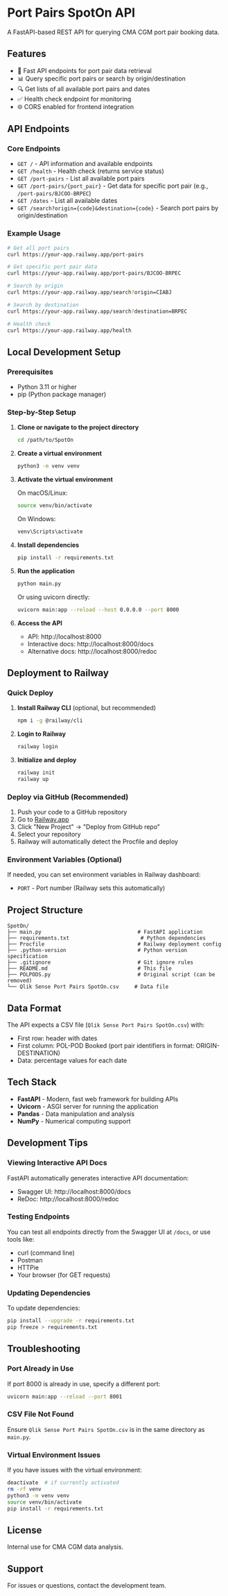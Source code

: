 # Port Pairs SpotOn API

A FastAPI-based REST API for querying CMA CGM port pair booking data.

## Features

- 🚀 Fast API endpoints for port pair data retrieval
- 📊 Query specific port pairs or search by origin/destination
- 🔍 Get lists of all available port pairs and dates
- ✅ Health check endpoint for monitoring
- 🌐 CORS enabled for frontend integration

## API Endpoints

### Core Endpoints

- `GET /` - API information and available endpoints
- `GET /health` - Health check (returns service status)
- `GET /port-pairs` - List all available port pairs
- `GET /port-pairs/{port_pair}` - Get data for specific port pair (e.g., `/port-pairs/BJCOO-BRPEC`)
- `GET /dates` - List all available dates
- `GET /search?origin={code}&destination={code}` - Search port pairs by origin/destination

### Example Usage

```bash
# Get all port pairs
curl https://your-app.railway.app/port-pairs

# Get specific port pair data
curl https://your-app.railway.app/port-pairs/BJCOO-BRPEC

# Search by origin
curl https://your-app.railway.app/search?origin=CIABJ

# Search by destination
curl https://your-app.railway.app/search?destination=BRPEC

# Health check
curl https://your-app.railway.app/health
```

## Local Development Setup

### Prerequisites

- Python 3.11 or higher
- pip (Python package manager)

### Step-by-Step Setup

1. **Clone or navigate to the project directory**

   ```bash
   cd /path/to/SpotOn
   ```

2. **Create a virtual environment**

   ```bash
   python3 -m venv venv
   ```

3. **Activate the virtual environment**

   On macOS/Linux:

   ```bash
   source venv/bin/activate
   ```

   On Windows:

   ```bash
   venv\Scripts\activate
   ```

4. **Install dependencies**

   ```bash
   pip install -r requirements.txt
   ```

5. **Run the application**

   ```bash
   python main.py
   ```

   Or using uvicorn directly:

   ```bash
   uvicorn main:app --reload --host 0.0.0.0 --port 8000
   ```

6. **Access the API**
   - API: http://localhost:8000
   - Interactive docs: http://localhost:8000/docs
   - Alternative docs: http://localhost:8000/redoc

## Deployment to Railway

### Quick Deploy

1. **Install Railway CLI** (optional, but recommended)

   ```bash
   npm i -g @railway/cli
   ```

2. **Login to Railway**

   ```bash
   railway login
   ```

3. **Initialize and deploy**
   ```bash
   railway init
   railway up
   ```

### Deploy via GitHub (Recommended)

1. Push your code to a GitHub repository
2. Go to [Railway.app](https://railway.app)
3. Click "New Project" → "Deploy from GitHub repo"
4. Select your repository
5. Railway will automatically detect the Procfile and deploy

### Environment Variables (Optional)

If needed, you can set environment variables in Railway dashboard:

- `PORT` - Port number (Railway sets this automatically)

## Project Structure

```
SpotOn/
├── main.py                               # FastAPI application
├── requirements.txt                       # Python dependencies
├── Procfile                              # Railway deployment config
├── .python-version                       # Python version specification
├── .gitignore                            # Git ignore rules
├── README.md                             # This file
├── POLPODS.py                            # Original script (can be removed)
└── Qlik Sense Port Pairs SpotOn.csv     # Data file
```

## Data Format

The API expects a CSV file (`Qlik Sense Port Pairs SpotOn.csv`) with:

- First row: header with dates
- First column: POL-POD Booked (port pair identifiers in format: ORIGIN-DESTINATION)
- Data: percentage values for each date

## Tech Stack

- **FastAPI** - Modern, fast web framework for building APIs
- **Uvicorn** - ASGI server for running the application
- **Pandas** - Data manipulation and analysis
- **NumPy** - Numerical computing support

## Development Tips

### Viewing Interactive API Docs

FastAPI automatically generates interactive API documentation:

- Swagger UI: http://localhost:8000/docs
- ReDoc: http://localhost:8000/redoc

### Testing Endpoints

You can test all endpoints directly from the Swagger UI at `/docs`, or use tools like:

- curl (command line)
- Postman
- HTTPie
- Your browser (for GET requests)

### Updating Dependencies

To update dependencies:

```bash
pip install --upgrade -r requirements.txt
pip freeze > requirements.txt
```

## Troubleshooting

### Port Already in Use

If port 8000 is already in use, specify a different port:

```bash
uvicorn main:app --reload --port 8001
```

### CSV File Not Found

Ensure `Qlik Sense Port Pairs SpotOn.csv` is in the same directory as `main.py`.

### Virtual Environment Issues

If you have issues with the virtual environment:

```bash
deactivate  # if currently activated
rm -rf venv
python3 -m venv venv
source venv/bin/activate
pip install -r requirements.txt
```

## License

Internal use for CMA CGM data analysis.

## Support

For issues or questions, contact the development team.
